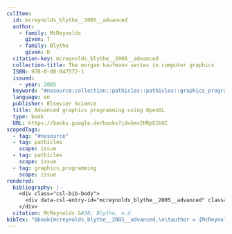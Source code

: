 ```yaml
---
cslItem:
  id: mcreynolds_blythe__2005__advanced
  author:
    - family: McReynolds
      given: T
    - family: Blythe
      given: D
  citation-key: mcreynolds_blythe__2005__advanced
  collection-title: The morgan kaufmann series in computer graphics
  ISBN: 978-0-08-047572-1
  issued:
    - year: 2005
  keyword: "#nosource;collection::pathicles::pathicles::graphics_programming"
  language: en
  publisher: Elsevier Science
  title: Advanced graphics programming using OpenGL
  type: book
  URL: https://books.google.de/books?id=bmv2HRpG1bUC
scopedTags:
  - tag: "#nosource"
  - tag: pathicles
    scope: issue
  - tag: pathicles
    scope: issue
  - tag: graphics_programming
    scope: issue
rendered:
  bibliography: |-
    <div class="csl-bib-body">
      <div data-csl-entry-id="mcreynolds_blythe__2005__advanced" class="csl-entry">McReynolds, T., &#38; Blythe, D. n.d.. <i>Advanced graphics programming using OpenGL</i>. Elsevier Science. https://books.google.de/books?id=bmv2HRpG1bUC</div>
    </div>
  citation: McReynolds &#38; Blythe, n.d.
bibTex: "@book{mcreynolds_blythe__2005__advanced,\n\tauthor = {McReynolds, T and Blythe, D},\n\tseries = {The morgan kaufmann series in computer graphics},\n\tpublisher = {Elsevier Science},\n\ttitle = {Advanced graphics programming using {OpenGL}},\n}\n\n"
---
```

